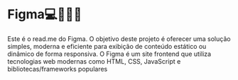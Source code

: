# Figma💻🧑‍🏫📖

Este é o read.me do Figma. O objetivo deste projeto é oferecer uma solução simples, moderna e eficiente para exibição de conteúdo estático ou dinâmico de forma responsiva.
O Figma é um site frontend que utiliza tecnologias web modernas como HTML, CSS, JavaScript e bibliotecas/frameworks populares
 
